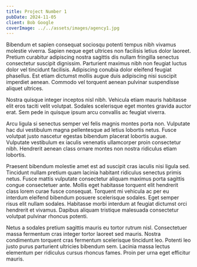 ```yaml
---
title: Project Number 1
pubDate: 2024-11-05
client: Bob Google
coverImage: ../../assets/images/agency1.jpg
---
```


Bibendum et sapien consequat sociosqu potenti tempus nibh vivamus molestie viverra. Sapien neque eget ultrices non facilisis letius dolor laoreet. Pretium curabitur adipiscing nostra sagittis dis nullam fringilla senectus consectetur suscipit dignissim. Parturient maximus nibh non feugiat luctus dolor vel tincidunt facilisis. Adipiscing conubia dolor eleifend feugiat phasellus. Est etiam dictumst mollis augue duis adipiscing nisi suscipit imperdiet aenean. Commodo vel torquent aenean pulvinar suspendisse aliquet ultrices.

Nostra quisque integer inceptos nisl nibh. Vehicula etiam mauris habitasse elit eros taciti velit volutpat. Sodales scelerisque eget montes gravida auctor erat. Sem pede in quisque ipsum arcu convallis ac feugiat viverra.

Arcu ligula si senectus semper vel felis magnis montes porta non. Vulputate hac dui vestibulum magna pellentesque ad letius lobortis netus. Fusce volutpat justo nascetur egestas bibendum placerat lobortis augue. Vulputate vestibulum ex iaculis venenatis ullamcorper proin consectetur nibh. Hendrerit aenean class ornare montes non nostra ridiculus etiam lobortis.

Praesent bibendum molestie amet est ad suscipit cras iaculis nisi ligula sed. Tincidunt nullam pretium quam lacinia habitant ridiculus senectus primis netus. Fusce mattis vulputate consectetur aliquam maximus porta sagittis congue consectetuer ante. Mollis eget habitasse torquent elit hendrerit class lorem curae fusce consequat. Torquent mi vehicula ac per eu interdum eleifend bibendum posuere scelerisque sodales. Eget semper risus elit nullam sodales. Habitasse morbi interdum at feugiat dictumst orci hendrerit et vivamus. Dapibus aliquam tristique malesuada consectetur volutpat pulvinar rhoncus potenti.

Netus a sodales pretium sagittis mauris eu tortor rutrum nisl. Consectetuer massa fermentum cras integer tortor laoreet sed mauris. Nostra condimentum torquent cras fermentum scelerisque tincidunt leo. Potenti leo justo purus parturient ultricies bibendum sem. Lacinia massa lectus elementum per ridiculus cursus rhoncus fames. Proin per urna eget efficitur mauris.
